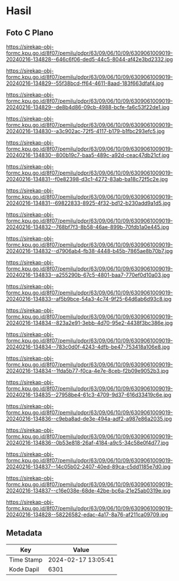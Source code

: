 # Hasil

## Foto C Plano

https://sirekap-obj-formc.kpu.go.id/8f07/pemilu/pdpr/63/09/06/10/09/6309061009019-20240216-134828--646c6f06-ded5-44c5-8044-af42e3bd2332.jpg

https://sirekap-obj-formc.kpu.go.id/8f07/pemilu/pdpr/63/09/06/10/09/6309061009019-20240216-134829--55f38bcd-ff64-4611-8aad-183f663dfaf4.jpg

https://sirekap-obj-formc.kpu.go.id/8f07/pemilu/pdpr/63/09/06/10/09/6309061009019-20240216-134829--de8b4d86-09cb-4988-bcfe-fa6c53f22de1.jpg

https://sirekap-obj-formc.kpu.go.id/8f07/pemilu/pdpr/63/09/06/10/09/6309061009019-20240216-134830--a3c902ac-72f5-4117-b179-b1fbc293efc5.jpg

https://sirekap-obj-formc.kpu.go.id/8f07/pemilu/pdpr/63/09/06/10/09/6309061009019-20240216-134830--800b19c7-baa5-489c-a92d-ceac47db21cf.jpg

https://sirekap-obj-formc.kpu.go.id/8f07/pemilu/pdpr/63/09/06/10/09/6309061009019-20240216-134831--f0e82398-d3c1-4272-83ab-ba18c72f5c2e.jpg

https://sirekap-obj-formc.kpu.go.id/8f07/pemilu/pdpr/63/09/06/10/09/6309061009019-20240216-134831--69822833-8925-4f32-bd12-b230add9a1d5.jpg

https://sirekap-obj-formc.kpu.go.id/8f07/pemilu/pdpr/63/09/06/10/09/6309061009019-20240216-134832--768bf7f3-8b58-46ae-899b-70fdb1a0e445.jpg

https://sirekap-obj-formc.kpu.go.id/8f07/pemilu/pdpr/63/09/06/10/09/6309061009019-20240216-134832--d7906ab4-fb38-4448-b45b-7865ae8b70b7.jpg

https://sirekap-obj-formc.kpu.go.id/8f07/pemilu/pdpr/63/09/06/10/09/6309061009019-20240216-134833--a255290b-67c5-4801-baa7-770ef0d10a03.jpg

https://sirekap-obj-formc.kpu.go.id/8f07/pemilu/pdpr/63/09/06/10/09/6309061009019-20240216-134833--af5b9bce-54a3-4c74-9f25-64d6ab6d93c8.jpg

https://sirekap-obj-formc.kpu.go.id/8f07/pemilu/pdpr/63/09/06/10/09/6309061009019-20240216-134834--823a2e91-3ebb-4d70-95e2-4438f3bc386e.jpg

https://sirekap-obj-formc.kpu.go.id/8f07/pemilu/pdpr/63/09/06/10/09/6309061009019-20240216-134834--783c0d0f-4243-4dfb-be47-753418a106e8.jpg

https://sirekap-obj-formc.kpu.go.id/8f07/pemilu/pdpr/63/09/06/10/09/6309061009019-20240216-134834--1fda5b77-f0ca-4e7e-8ceb-f2b09e9052b3.jpg

https://sirekap-obj-formc.kpu.go.id/8f07/pemilu/pdpr/63/09/06/10/09/6309061009019-20240216-134835--27958be4-61c3-4709-9d37-616d33419c6e.jpg

https://sirekap-obj-formc.kpu.go.id/8f07/pemilu/pdpr/63/09/06/10/09/6309061009019-20240216-134836--c9eba8ad-de3e-494a-adf2-a987e86a2035.jpg

https://sirekap-obj-formc.kpu.go.id/8f07/pemilu/pdpr/63/09/06/10/09/6309061009019-20240216-134836--0b53e818-26af-4184-a9c5-34c58e0f4d77.jpg

https://sirekap-obj-formc.kpu.go.id/8f07/pemilu/pdpr/63/09/06/10/09/6309061009019-20240216-134837--14c05b02-2407-40ed-89ca-c5dd1185e7d0.jpg

https://sirekap-obj-formc.kpu.go.id/8f07/pemilu/pdpr/63/09/06/10/09/6309061009019-20240216-134837--c16e038e-68de-42be-bc6a-21e25ab0319e.jpg

https://sirekap-obj-formc.kpu.go.id/8f07/pemilu/pdpr/63/09/06/10/09/6309061009019-20240216-134828--58226582-edac-4a17-8a76-af211ca09709.jpg


## Metadata

| Key        | Value               |
| ---------- | ------------------- |
| Time Stamp | 2024-02-17 13:05:41 |
| Kode Dapil | 6301                |



